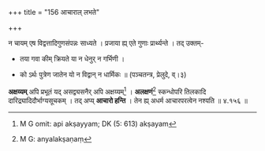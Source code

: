 +++
title = "156 आचाराल् लभते"

+++


न चायम् एष विद्वत्तादिगुणसंपन्नः साध्यते । प्रजाया ह्य् एते गुणाः प्रार्थ्यन्ते । तद् उक्तम्-

- तया गवा कीम् क्रियते या न धेनुर् न गर्भिणी ।

- को ऽर्थः पुत्रेण जातेन यो न विद्वान् न धार्मिकः ॥ (पञ्चतन्त्र, प्रेलुदे, व्।३)

**अक्षय्यम्** अपि प्रभूतं यद् असद्व्यसनैर् अपि अक्षय्यम्[^२२०] । **अलक्षणं**[^२२१] स्कन्धोपरि तिलकादि दारिद्र्यादिदौर्भाग्यसूचकम् । तद् अप्य् **आचारो हन्ति** । तेन ह्य् अधर्म आचारपरत्वेन नश्यति ॥ ४.१५६ ॥


[^२२१]:
     M G: anyalakṣaṇaṃ


[^२२०]:
     M G omit: api akṣayyam; DK (5: 613) akṣayam
